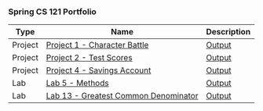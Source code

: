<h3 align="left"> Spring CS 121 Portfolio </h3>

| Type | Name | Description |
| --- | --- | --- |
| Project | [Project 1 - Character Battle](https://github.com/GPaulson95/CS-121/tree/7f288614b240acc7f841b077b2ad6e8f7ff31150/Project1/src) |[Output](https://ibb.co/jgjq4YR)|
| Project | [Project 2 - Test Scores](https://github.com/GPaulson95/CS-121/tree/b68d3e6270d52b2687f7c6386043ac6646532a83/project2/src) |[Output](https://ibb.co/Cpj9TY7)|
| Project | [Project 4 - Savings Account](https://github.com/GPaulson95/CS-121/tree/e56706de5ab82bd571d90097a6445074abba662c/Project4/src) |[Output](https://ibb.co/X5XPh98)| 
| Lab | [Lab 5 - Methods](https://github.com/GPaulson95/CS-121/tree/e56706de5ab82bd571d90097a6445074abba662c/Lab5/src) |[Output](https://ibb.co/PwXTXBR) | 
| Lab | [Lab 13 - Greatest Common Denominator](https://github.com/GPaulson95/CS-121/tree/e56706de5ab82bd571d90097a6445074abba662c/Lab13GreatestCommonDenominator/src) |[Output](https://ibb.co/CnhQ7St)|

